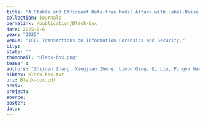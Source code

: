 ```yaml
---
title: "A Stable and Efficient Data-free Model Attack with Label-Noise Data Generation"
collection: journals
permalink: /publication/Black-box
date: 2025-2-6
year: "2025"
venue: "IEEE Transactions on Information Forensics and Security,"
city: 
state: ""
thumbnail: "Black-box.png"
teaser : 
authors: "Zhixuan Zhang, Xingjian Zheng, Linbo Qing, Qi Liu, Pingyu Wang"
bibtex: Black-box.txt
uri: Black-box.pdf
arxiv: 
project: 
source: 
poster: 
data:
---
```

